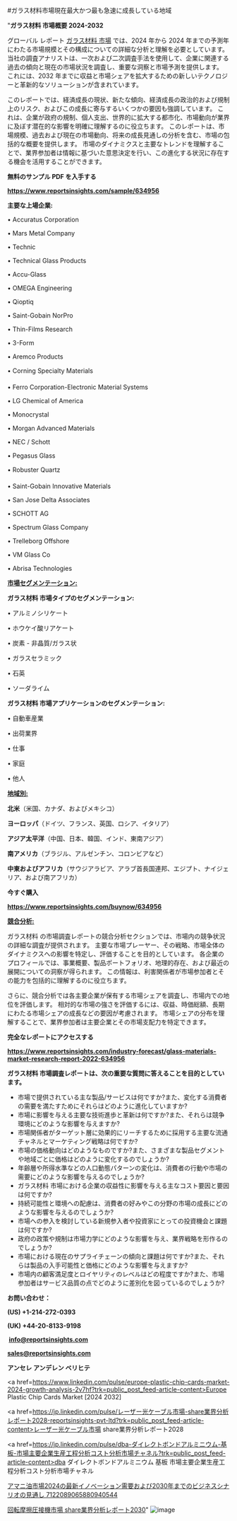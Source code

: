 #ガラス材料市場現在最大かつ最も急速に成長している地域

"<strong>ガラス材料 市場概要 2024-2032</strong>

グローバル レポート <a href=https://www.reportsinsights.com/sample/634956>ガラス材料 市場</a> では、2024 年から 2024 年までの予測年にわたる市場規模とその構成についての詳細な分析と理解を必要としています。 当社の調査アナリストは、一次および二次調査手法を使用して、企業に関連する過去の傾向と現在の市場状況を調査し、重要な洞察と市場予測を提供します。 これには、2032 年までに収益と市場シェアを拡大​​するための新しいテクノロジーと革新的なソリューションが含まれています。

このレポートでは、経済成長の現状、新たな傾向、経済成長の政治的および規制上のリスク、およびこの成長に寄与するいくつかの要因も強調しています。 これは、企業が政府の規制、個人支出、世界的に拡大する都市化、市場動向が業界に及ぼす潜在的な影響を明確に理解するのに役立ちます。 このレポートは、市場規模、過去および現在の市場動向、将来の成長見通しの分析を含む、市場の包括的な概要を提供します。 市場のダイナミクスと主要なトレンドを理解することで、業界参加者は情報に基づいた意思決定を行い、この進化する状況に存在する機会を活用することができます。

<strong><b>無料のサンプル PDF を入手する</b></strong>

<a href=https://www.reportsinsights.com/sample/634956><strong><u>https://www.reportsinsights.com/sample/634956</u></strong></a>

<strong>主要な上場企業:</strong>

• Accuratus Corporation 

• Mars Metal Company 

• Technic 

• Technical Glass Products 

• Accu-Glass 

• OMEGA Engineering 

• Qioptiq 

• Saint-Gobain NorPro 

• Thin-Films Research 

• 3-Form 

• Aremco Products 

• Corning Specialty Materials 

• Ferro Corporation-Electronic Material Systems 

• LG Chemical of America 

• Monocrystal 

• Morgan Advanced Materials 

• NEC / Schott 

• Pegasus Glass 

• Robuster Quartz 

• Saint-Gobain Innovative Materials 

• San Jose Delta Associates 

• SCHOTT AG 

• Spectrum Glass Company 

• Trelleborg Offshore 

• VM Glass Co 

• Abrisa Technologies

<strong><u>市場セグメンテーション</u></strong><strong><u>:</u></strong>

<strong>ガラス材料 市場タイプのセグメンテーション:</strong>

• アルミノシリケート

• ホウケイ酸リアケート

• 炭素 - 非晶質/ガラス状

• ガラスセラミック

• 石英

• ソーダライム

<strong>ガラス材料 市場アプリケーションのセグメンテーション:</strong>

• 自動車産業

• 出荷業界

• 仕事

• 家庭

• 他人

<strong><u>地域別</u></strong><strong><u>:</u></strong>

<strong>北米</strong>（米国、カナダ、およびメキシコ）

<strong>ヨーロッパ</strong>（ドイツ、フランス、英国、ロシア、イタリア）

<strong>アジア太平洋</strong>（中国、日本、韓国、インド、東南アジア）

<strong>南アメリカ</strong>（ブラジル、アルゼンチン、コロンビアなど）

<strong>中東およびアフリカ</strong>（サウジアラビア、アラブ首長国連邦、エジプト、ナイジェリア、および南アフリカ）

<strong>今すぐ購入</strong>

<a href=https://www.reportsinsights.com/buynow/634956><strong><u>https://www.reportsinsights.com/buynow/634956</u></strong></a>

<strong><u>競合分析:</u></strong>

ガラス材料 の市場調査レポートの競合分析セクションでは、市場内の競争状況の詳細な調査が提供されます。 主要な市場プレーヤー、その戦略、市場全体のダイナミクスへの影響を特定し、評価することを目的としています。 各企業のプロフィールでは、事業概要、製品ポートフォリオ、地理的存在、および最近の展開についての洞察が得られます。 この情報は、利害関係者が市場参加者とその能力を包括的に理解するのに役立ちます。

さらに、競合分析では各主要企業が保有する市場シェアを調査し、市場内での地位を評価します。 相対的な市場の強さを評価するには、収益、時価総額、長期にわたる市場シェアの成長などの要因が考慮されます。 市場シェアの分布を理解することで、業界参加者は主要企業とその市場支配力を特定できます。

<strong>完全なレポートにアクセスする</strong>

<a href=https://www.reportsinsights.com/industry-forecast/glass-materials-market-research-report-2022-634956><strong><u><b>https://www.reportsinsights.com/industry-forecast/glass-materials-market-research-report-2022-634956</b></u></strong></a>

<strong><b>ガラス材料 市場調査レポートは、次の重要な質問に答えることを目的としています。</b></strong>
<ul>
  <li>市場で提供されている主な製品/サービスは何ですか?また、変化する消費者の需要を満たすためにそれらはどのように進化していますか?</li>
  <li>市場に影響を与える主要な技術進歩と革新は何ですか?また、それらは競争環境にどのような影響を与えますか?</li>
  <li>市場関係者がターゲット層に効果的にリーチするために採用する主要な流通チャネルとマーケティング戦略は何ですか?</li>
  <li>市場の価格動向はどのようなものですか?また、さまざまな製品セグメントや地域ごとに価格はどのように変化するのでしょうか?</li>
  <li>年齢層や所得水準などの人口動態パターンの変化は、消費者の行動や市場の需要にどのような影響を与えるのでしょうか?</li>
  <li>ガラス材料 市場における企業の収益性に影響を与える主なコスト要因と要因は何ですか?</li>
  <li>持続可能性と環境への配慮は、消費者の好みやこの分野の市場の成長にどのような影響を与えるのでしょうか?</li>
  <li>市場への参入を検討している新規参入者や投資家にとっての投資機会と課題は何ですか?</li>
  <li>政府の政策や規制は市場力学にどのような影響を与え、業界戦略を形作るのでしょうか?</li>
  <li>市場における現在のサプライチェーンの傾向と課題は何ですか?また、それらは製品の入手可能性と価格にどのような影響を与えますか?</li>
  <li>市場内の顧客満足度とロイヤリティのレベルはどの程度ですか?また、市場参加者はサービス品質の点でどのように差別化を図っているのでしょうか?</li>
</ul>
<strong>お問い合わせ：</strong>

<strong>(US) +1-214-272-0393</strong>

<strong>(UK) +44-20-8133-9198</strong>

<strong> </strong><a href=info@reportsinsights.com><strong><u>info@reportsinsights.com</u></strong></a>

<a href=sales@reportsinsights.com><strong><u>sales@reportsinsights.com</u></strong></a>

<strong>アンセレ アンデレン ベリヒテ</strong>

<a href=https://www.linkedin.com/pulse/europe-plastic-chip-cards-market-2024-growth-analysis-2v7hf?trk=public_post_feed-article-content>Europe Plastic Chip Cards Market [2024 2032]</a>

<a href=https://jp.linkedin.com/pulse/レーザー光ケーブル市場-share業界分析レポート2028-reportsinsights-pvt-ltd?trk=public_post_feed-article-content>レーザー光ケーブル市場 share業界分析レポート2028</a>

<a href=https://jp.linkedin.com/pulse/dba-ダイレクトボンドアルミニウム-基板-市場主要企業生産工程分析コスト分析市場チャネル?trk=public_post_feed-article-content>dba ダイレクトボンドアルミニウム 基板 市場主要企業生産工程分析コスト分析市場チャネル</a>

<a href=https://www.linkedin.com/pulse/アマニ油市場2024の最新イノベーション需要および2030年までのビジネスシナリオの見通し-7122089065880940544/>アマニ油市場2024の最新イノベーション需要および2030年までのビジネスシナリオの見通し 7122089065880940544</a>

<a href=https://www.linkedin.com/pulse/回転摩擦圧接機市場-share業界分析レポート2030-reports-insights-expert-90k3e/>回転摩擦圧接機市場 share業界分析レポート2030</a>"
![image](https://github.com/ahaan12367/RIMarket24/assets/158471582/93333447-d84e-4985-b78d-4d55fad60d5c)
